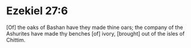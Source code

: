 # Ezekiel 27:6

[Of] the oaks of Bashan have they made thine oars; the company of the Ashurites have made thy benches [of] ivory, [brought] out of the isles of Chittim.